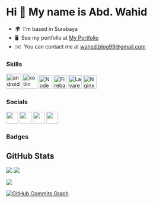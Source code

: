 Hi 👋 My name is Abd. Wahid
===========================

* 🌍  I'm based in Surabaya
* 🖥️  See my portfolio at [My Portfolio](http://wahidabd.github.io)
* ✉️  You can contact me at [wahed.blog99@gmail.com](mailto:wahed.blog99@gmail.com)

### Skills

<p align="left">
<a href="https://developer.android.com" target="_blank"> <img src="https://developer.android.com/static/images/logos/android.svg" alt="android" width="40" height="40"/> </a>
<a href="https://kotlinlang.org" target="_blank"> <img src="https://kotlinlang.org/assets/images/favicon.svg" alt="kotlin" width="40" height="40"/></a> 
<a href="https://nodejs.org/en/" target="_blank" rel="noreferrer"><img src="https://raw.githubusercontent.com/danielcranney/readme-generator/main/public/icons/skills/nodejs-colored.svg" width="36" height="36" alt="NodeJS" /></a>
<a href="https://firebase.google.com/" target="_blank" rel="noreferrer"><img src="https://raw.githubusercontent.com/danielcranney/readme-generator/main/public/icons/skills/firebase-colored.svg" width="36" height="36" alt="Firebase" /></a>
<a href="https://laravel.com/" target="_blank" rel="noreferrer"><img src="https://raw.githubusercontent.com/danielcranney/readme-generator/main/public/icons/skills/laravel-colored.svg" width="36" height="36" alt="Lavarel" /></a>
<a href="https://www.nginx.com/" target="_blank" rel="noreferrer"><img src="https://www.vectorlogo.zone/logos/nginx/nginx-icon.svg" width="36" height="36" alt="Nginx" /></a>
</p>


### Socials

<p align="left">
<a href="https://www.github.com/wahidabd" target="_blank" rel="noreferrer"><img src="https://raw.githubusercontent.com/danielcranney/readme-generator/main/public/icons/socials/github.svg" width="32" height="32" /></a> 
<a href="http://www.instagram.com/wahid.abd_" target="_blank" rel="noreferrer"><img src="https://raw.githubusercontent.com/danielcranney/readme-generator/main/public/icons/socials/instagram.svg" width="32" height="32" /></a> 
<a href="https://www.linkedin.com/in/wahidadb" target="_blank" rel="noreferrer"><img src="https://raw.githubusercontent.com/danielcranney/readme-generator/main/public/icons/socials/linkedin.svg" width="32" height="32" /></a>
<a href="https://www.facebook.com/wahidabd99" target="_blank" rel="noreferrer"><img src="https://raw.githubusercontent.com/danielcranney/readme-generator/main/public/icons/socials/facebook.svg" width="32" height="32" /></a>
</p>

### Badges

## GitHub Stats
<p align="start">
    <img src="https://github-readme-stats.vercel.app/api?username=wahidabd&show_icons=true&theme=tokyonight">
    <img src="https://github-readme-stats.vercel.app/api/top-langs/?username=wahidabd&hide=css,php,blade,html,java&theme=tokyonight&langs_count=3" />
</p>

<a href="http://www.github.com/wahidabd"><img src="https://github-readme-streak-stats.herokuapp.com/?user=wahidabd&stroke=ffffff&background=1c1917&ring=0891b2&fire=0891b2&currStreakNum=ffffff&currStreakLabel=0891b2&sideNums=ffffff&sideLabels=ffffff&dates=ffffff&hide_border=true" /></a>

<a href="http://www.github.com/wahidabd"><img src="https://activity-graph.herokuapp.com/graph?username=wahidabd&bg_color=1c1917&color=ffffff&line=0891b2&point=ffffff&area_color=1c1917&area=true&hide_border=true&custom_title=GitHub%20Commits%20Graph" alt="GitHub Commits Graph" /></a>
